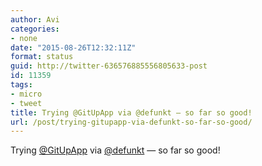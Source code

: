 ```yaml
---
author: Avi
categories:
- none
date: "2015-08-26T12:32:11Z"
format: status
guid: http://twitter-636576885556805633-post
id: 11359
tags:
- micro
- tweet
title: Trying @GitUpApp via @defunkt — so far so good!
url: /post/trying-gitupapp-via-defunkt-so-far-so-good/
---
```

Trying [@GitUpApp](http://twitter.com/GitUpApp) via [@defunkt](http://twitter.com/defunkt) — so far so good!
